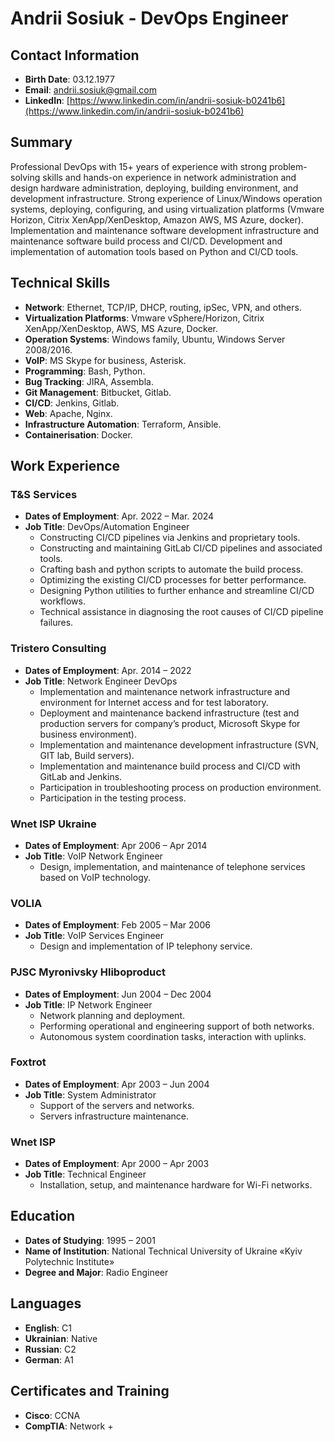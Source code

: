 # Andrii Sosiuk - DevOps Engineer

## Contact Information
- **Birth Date**: 03.12.1977
- **Email**: [andrii.sosiuk@gmail.com](mailto:andrii.sosiuk@gmail.com)
- **LinkedIn**: [https://www.linkedin.com/in/andrii-sosiuk-b0241b6](https://www.linkedin.com/in/andrii-sosiuk-b0241b6)

## Summary
Professional DevOps with 15+ years of experience with strong problem-solving skills and hands-on experience in network administration and design hardware administration, deploying, building environment, and development infrastructure. Strong experience of Linux/Windows operation systems, deploying, configuring, and using virtualization platforms (Vmware Horizon, Citrix XenApp/XenDesktop, Amazon AWS, MS Azure, docker). Implementation and maintenance software development infrastructure and maintenance software build process and CI/CD. Development and implementation of automation tools based on Python and CI/CD tools.

## Technical Skills
- **Network**: Ethernet, TCP/IP, DHCP, routing, ipSec, VPN, and others.
- **Virtualization Platforms**: Vmware vSphere/Horizon, Citrix XenApp/XenDesktop, AWS, MS Azure, Docker.
- **Operation Systems**: Windows family, Ubuntu, Windows Server 2008/2016.
- **VoIP**: MS Skype for business, Asterisk.
- **Programming**: Bash, Python.
- **Bug Tracking**: JIRA, Assembla.
- **Git Management**: Bitbucket, Gitlab.
- **CI/CD**: Jenkins, Gitlab.
- **Web**: Apache, Nginx.
- **Infrastructure Automation**: Terraform, Ansible.
- **Containerisation**: Docker.

## Work Experience
### T&S Services
- **Dates of Employment**: Apr. 2022 – Mar. 2024
- **Job Title**: DevOps/Automation Engineer
  - Constructing CI/CD pipelines via Jenkins and proprietary tools.
  - Constructing and maintaining GitLab CI/CD pipelines and associated tools.
  - Crafting bash and python scripts to automate the build process.
  - Optimizing the existing CI/CD processes for better performance.
  - Designing Python utilities to further enhance and streamline CI/CD workflows.
  - Technical assistance in diagnosing the root causes of CI/CD pipeline failures.

### Tristero Consulting
- **Dates of Employment**: Apr. 2014 – 2022
- **Job Title**: Network Engineer DevOps
  - Implementation and maintenance network infrastructure and environment for Internet access and for test laboratory.
  - Deployment and maintenance backend infrastructure (test and production servers for company’s product, Microsoft Skype for business environment).
  - Implementation and maintenance development infrastructure (SVN, GIT lab, Build servers).
  - Implementation and maintenance build process and CI/CD with GitLab and Jenkins.
  - Participation in troubleshooting process on production environment.
  - Participation in the testing process.

### Wnet ISP Ukraine
- **Dates of Employment**: Apr 2006 – Apr 2014
- **Job Title**: VoIP Network Engineer
  - Design, implementation, and maintenance of telephone services based on VoIP technology.

### VOLIA
- **Dates of Employment**: Feb 2005 – Mar 2006
- **Job Title**: VoIP Services Engineer
  - Design and implementation of IP telephony service.

### PJSC Myronivsky Hliboproduct
- **Dates of Employment**: Jun 2004 – Dec 2004
- **Job Title**: IP Network Engineer
  - Network planning and deployment.
  - Performing operational and engineering support of both networks.
  - Autonomous system coordination tasks, interaction with uplinks.

### Foxtrot
- **Dates of Employment**: Apr 2003 – Jun 2004
- **Job Title**: System Administrator
  - Support of the servers and networks.
  - Servers infrastructure maintenance.

### Wnet ISP
- **Dates of Employment**: Apr 2000 – Apr 2003
- **Job Title**: Technical Engineer
  - Installation, setup, and maintenance hardware for Wi-Fi networks.

## Education
- **Dates of Studying**: 1995 – 2001
- **Name of Institution**: National Technical University of Ukraine «Kyiv Polytechnic Institute»
- **Degree and Major**: Radio Engineer

## Languages
- **English**: C1
- **Ukrainian**: Native
- **Russian**: C2
- **German**: A1

## Certificates and Training
- **Cisco**: CCNA
- **CompTIA**: Network +

